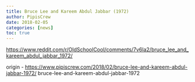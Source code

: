```yaml
---
title: Bruce Lee and Kareem Abdul Jabbar (1972)
author: PipisCrew
date: 2018-02-05
categories: [news]
toc: true
---
```


https://www.reddit.com/r/OldSchoolCool/comments/7v6la2/bruce_lee_and_kareem_abdul_jabbar_1972/

origin - https://www.pipiscrew.com/2018/02/bruce-lee-and-kareem-abdul-jabbar-1972/ bruce-lee-and-kareem-abdul-jabbar-1972